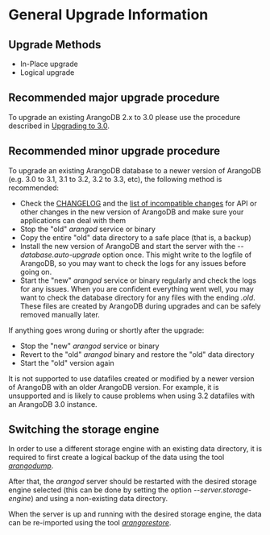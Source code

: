 General Upgrade Information
===========================

Upgrade Methods
------------------

- In-Place upgrade
- Logical upgrade


Recommended major upgrade procedure
-----------------------------------

To upgrade an existing ArangoDB 2.x to 3.0 please use the procedure described
in [Upgrading to 3.0](Upgrading30.md).

Recommended minor upgrade procedure
-----------------------------------

To upgrade an existing ArangoDB database to a newer version of ArangoDB 
(e.g. 3.0 to 3.1, 3.1 to 3.2, 3.2 to 3.3, etc), the following method is recommended:

- Check the [CHANGELOG](../ReleaseNotes/README.md#changelogs) and the
  [list of incompatible changes](../ReleaseNotes/README.md#incompatible-changes)
  for API or other changes in the new version of ArangoDB and make sure your applications
  can deal with them
- Stop the "old" _arangod_ service or binary
- Copy the entire "old" data directory to a safe place (that is, a backup)
- Install the new version of ArangoDB and start the server with
  the *--database.auto-upgrade* option once. This might write to the logfile of ArangoDB,
  so you may want to check the logs for any issues before going on.
- Start the "new" _arangod_ service or binary regularly and check the logs for any
  issues. When you are confident everything went well, you may want to check the
  database directory for any files with the ending *.old*. These files are
  created by ArangoDB during upgrades and can be safely removed manually later.

If anything goes wrong during or shortly after the upgrade:

- Stop the "new" _arangod_ service or binary
- Revert to the "old" _arangod_ binary and restore the "old" data directory
- Start the "old" version again

It is not supported to use datafiles created or modified by a newer
version of ArangoDB with an older ArangoDB version. For example, it is
unsupported and is likely to cause problems when using 3.2 datafiles
with an ArangoDB 3.0 instance.

Switching the storage engine
----------------------------

In order to use a different storage engine with an existing data directory,
it is required to first create a logical backup of the data using the 
tool [_arangodump_](../Administration/Arangodump.md).

After that, the _arangod_ server should be restarted with the desired storage
engine selected (this can be done by setting the option *--server.storage-engine*) 
and using a non-existing data directory.

When the server is up and running with the desired storage engine, the data
can be re-imported using the tool
[_arangorestore_](../Administration/Arangorestore.md).

